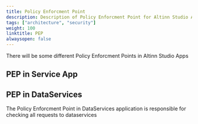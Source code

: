 ```yaml
---
title: Policy Enforcment Point
description: Description of Policy Enforcment Point for Altinn Studio Apps
tags: ["architecture", "security"]
weight: 100
linktitle: PEP
alwaysopen: false
---
```


There will be some different Policy Enforcment Points in Altinn Studio Apps



## PEP in Service App

## PEP in DataServices
The Policy Enforcment Point in DataServices application is responsible for checking all requests to dataservices













